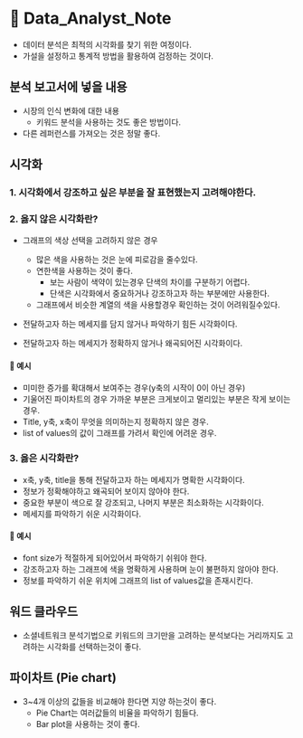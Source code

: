 # 🔎 Data_Analyst_Note

- 데이터 분석은 최적의 시각화를 찾기 위한 여정이다.
- 가설을 설정하고 통계적 방법을 활용하여 검정하는 것이다.

## 분석 보고서에 넣을 내용
- 시장의 인식 변화에 대한 내용
  - 키워드 분석을 사용하는 것도 좋은 방법이다.
- 다른 레퍼런스를 가져오는 것은 정말 좋다.

  
## 시각화

### 1. 시각화에서 강조하고 싶은 부분을 잘 표현했는지 고려해야한다.

### 2. 옳지 않은 시각화란?
  - 그래프의 색상 선택을 고려하지 않은 경우
    - 많은 색을 사용하는 것은 눈에 피로감을 줄수있다.
    - 연한색을 사용하는 것이 좋다.
      - 보는 사람이 색약이 있는경우 단색의 차이를 구분하기 어렵다.
      - 단색은 시각화에서 중요하거나 강조하고자 하는 부분에만 사용한다.
    - 그래프에서 비슷한 계열의 색을 사용할경우 확인하는 것이 어려워질수있다.
    
  - 전달하고자 하는 메세지를 담지 않거나 파악하기 힘든 시각화이다.
  
  - 전달하고자 하는 메세지가 정확하지 않거나 왜곡되어진 시각화이다.
  
  
#### 📌 예시
- 미미한 증가를 확대해서 보여주는 경우(y축의 시작이 0이 아닌 경우)
- 기울어진 파이차트의 경우 가까운 부분은 크게보이고 멀리있는 부분은 작게 보이는 경우.
- Title, y축, x축이 무엇을 의미하는지 정확하지 않은 경우.
- list of values의 값이 그래프를 가려서 확인에 어려운 경우.


### 3. 옳은 시각화란?
  - x축, y축, title을 통해 전달하고자 하는 메세지가 명확한 시각화이다.
  - 정보가 정확해야하고 왜곡되어 보이지 않아야 한다.
  - 중요한 부분이 색으로 잘 강조되고, 나머지 부분은 최소화하는 시각화이다.
  - 메세지를 파악하기 쉬운 시각화이다.
  
  
#### 📌 예시
- font size가 적절하게 되어있어서 파악하기 쉬워야 한다.
- 강조하고자 하는 그래프에 색을 명확하게 사용하며 눈이 불편하지 않아야 한다.
- 정보를 파악하기 쉬운 위치에 그래프의 list of values값을 존재시킨다.


  
## 워드 클라우드
- 소셜네트워크 분석기법으로 키워드의 크기만을 고려하는 분석보다는 거리까지도 고려하는 시각화를 선택하는것이 좋다.

## 파이차트 (Pie chart)
- 3~4개 이상의 값들을 비교해야 한다면 지양 하는것이 좋다.
  - Pie Chart는 여러값들의 비율을 파악하기 힘들다.
  - Bar plot을 사용하는 것이 좋다.
